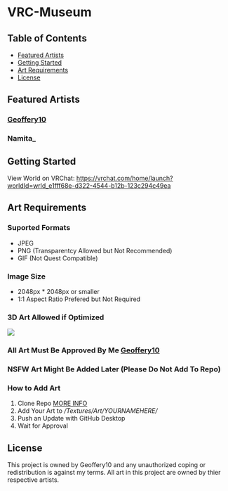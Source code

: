 # VRC-Museum
 
## Table of Contents
* [Featured Artists](#featured-artists)
* [Getting Started](#getting-started)
* [Art Requirements](#art-requirements)
* [License](#license)

## Featured Artists 
### [Geoffery10](https://www.instagram.com/geoffery10/)
### Namita_

## Getting Started
View World on VRChat: https://vrchat.com/home/launch?worldId=wrld_e1fff68e-d322-4544-b12b-123c294c49ea

## Art Requirements
### Suported Formats
* JPEG
* PNG (Transparentcy Allowed but Not Recommended)
* GIF (Not Quest Compatible)

### Image Size
* 2048px * 2048px or smaller
* 1:1 Aspect Ratio Prefered but Not Required

### 3D Art Allowed if Optimized
 <p align="left">
<img align="center" src="https://scontent-ort2-2.cdninstagram.com/v/t51.2885-15/e35/s150x150/225502289_322795579586335_833063662984602706_n.jpg?_nc_ht=scontent-ort2-2.cdninstagram.com&_nc_cat=107&_nc_ohc=I3b4oMGZkiMAX9d9iWh&edm=APU89FABAAAA&ccb=7-4&oh=00_AT903tkhOAcAt0_vwFtkN6IccOd1PF-hJmA4McXEetwG9w&oe=61D47AC4&_nc_sid=86f79a">
</p>

### All Art Must Be Approved By Me [Geoffery10](https://github.com/Geoffery10)

### NSFW Art Might Be Added Later (Please Do Not Add To Repo)

### How to Add Art
1. Clone Repo [MORE INFO](https://docs.github.com/en/repositories/creating-and-managing-repositories/cloning-a-repository)
2. Add Your Art to */Textures/Art/YOURNAMEHERE/*
3. Push an Update with GitHub Desktop
4. Wait for Approval 

## License
This project is owned by Geoffery10 and any unauthorized coping or redistribution is against my terms. All art in this project are owned by thier respective artists.
